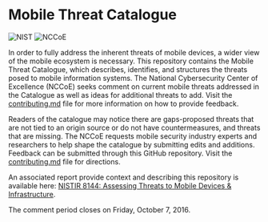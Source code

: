 # Mobile Threat Catalogue
![NIST](https://nccoe.nist.gov/sites/all/themes/custom/nccoe2x/asset/img/NIST_logo.svg)
![NCCoE](https://nccoe.nist.gov/sites/all/themes/custom/nccoe2x/asset/img/NCCoE-logo.svg)

In order to fully address the inherent threats of mobile devices, a wider view of the mobile ecosystem is necessary.
This repository contains the Mobile Threat Catalogue, which describes, identifies, and structures the threats posed to mobile information systems.
The National Cybersecurity Center of Excellence (NCCoE) seeks comment on current mobile threats addressed in the Catalogue as well as ideas for additional threats to add.
Visit the [contributing.md](contributing.md) file for more information on how to provide feedback.

Readers of the catalogue may notice there are gaps-proposed threats that are not tied to an origin source or do not have countermeasures, and threats that are missing.
The NCCoE requests mobile security industry experts and researchers to help shape the catalogue by submitting edits and additions.
Feedback can be submitted through this GitHub repository. Visit the [contributing.md](contributing.md) file for directions.

An associated report provide context and describing this repository is available here:
[NISTIR 8144: Assessing Threats to Mobile Devices & Infrastructure](https://nccoe.nist.gov/sites/default/files/library/mtc-nistir-8144-draft.pdf).

The comment period closes on Friday, October 7, 2016.
